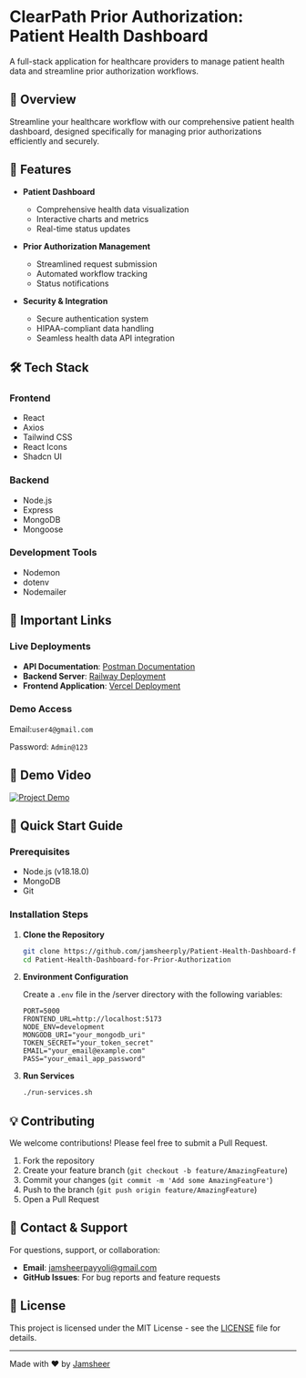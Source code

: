 # ClearPath Prior Authorization: Patient Health Dashboard

A full-stack application for healthcare providers to manage patient health data and streamline prior authorization workflows.

## 📌 Overview

Streamline your healthcare workflow with our comprehensive patient health dashboard, designed specifically for managing prior authorizations efficiently and securely.

## 🚀 Features

- **Patient Dashboard**

  - Comprehensive health data visualization
  - Interactive charts and metrics
  - Real-time status updates

- **Prior Authorization Management**

  - Streamlined request submission
  - Automated workflow tracking
  - Status notifications

- **Security & Integration**
  - Secure authentication system
  - HIPAA-compliant data handling
  - Seamless health data API integration

## 🛠 Tech Stack

### Frontend

- React
- Axios
- Tailwind CSS
- React Icons
- Shadcn UI

### Backend

- Node.js
- Express
- MongoDB
- Mongoose

### Development Tools

- Nodemon
- dotenv
- Nodemailer

## 🔗 Important Links

### Live Deployments

- **API Documentation**: [Postman Documentation](https://documenter.getpostman.com/view/29406159/2sAXxWYopK)
- **Backend Server**: [Railway Deployment](https://patient-production.up.railway.app/)
- **Frontend Application**: [Vercel Deployment](https://patient-health-dashboard-for-prior-authorization-six.vercel.app/)

### Demo Access

Email:`user4@gmail.com`

Password: `Admin@123`

## 🎥 Demo Video

[![Project Demo](https://youtu.be/lsDrw22NcGc?si=f1HYs0v5bO0TkpPa)](https://youtu.be/lsDrw22NcGc?si=f1HYs0v5bO0TkpPa)

## 🚀 Quick Start Guide

### Prerequisites

- Node.js (v18.18.0)
- MongoDB
- Git

### Installation Steps

1. **Clone the Repository**

   ```bash
   git clone https://github.com/jamsheerply/Patient-Health-Dashboard-for-Prior-Authorization.git
   cd Patient-Health-Dashboard-for-Prior-Authorization
   ```

2. **Environment Configuration**

   Create a `.env` file in the /server directory with the following variables:

   ```env
   PORT=5000
   FRONTEND_URL=http://localhost:5173
   NODE_ENV=development
   MONGODB_URI="your_mongodb_uri"
   TOKEN_SECRET="your_token_secret"
   EMAIL="your_email@example.com"
   PASS="your_email_app_password"
   ```

3. **Run Services**
   ```bash
   ./run-services.sh
   ```

## 💡 Contributing

We welcome contributions! Please feel free to submit a Pull Request.

1. Fork the repository
2. Create your feature branch (`git checkout -b feature/AmazingFeature`)
3. Commit your changes (`git commit -m 'Add some AmazingFeature'`)
4. Push to the branch (`git push origin feature/AmazingFeature`)
5. Open a Pull Request

## 📧 Contact & Support

For questions, support, or collaboration:

- **Email**: jamsheerpayyoli@gmail.com
- **GitHub Issues**: For bug reports and feature requests

## 📄 License

This project is licensed under the MIT License - see the [LICENSE](LICENSE) file for details.

---

Made with ❤️ by [Jamsheer](https://github.com/jamsheerply)
